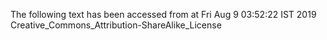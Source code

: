 The following text has been accessed from at Fri Aug 9 03:52:22 IST 2019
Creative_Commons_Attribution-ShareAlike_License
